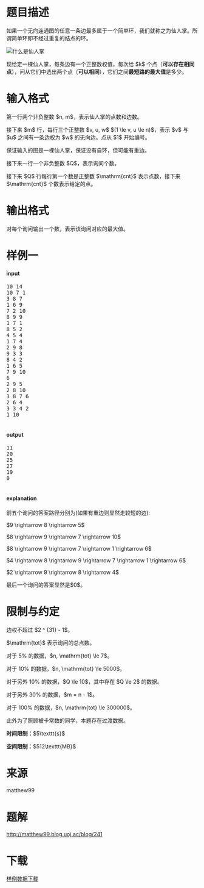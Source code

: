 # 题目描述

<p>如果一个无向连通图的任意一条边最多属于一个简单环，我们就称之为仙人掌。所谓简单环即不经过重复的结点的环。</p>
<p><img class="img-responsive center-block" src="/source/uoj/87/img/aHR0cDovL2ltZy51b2ouYWMvdXRpbGl0eS93aGF0LWlzLWNhY3R1cy5wbmc=.png" alt="什么是仙人掌"/></p>
<p>现给定一棵仙人掌，每条边有一个正整数权值，每次给 $k$ 个点（<strong>可以存在相同点</strong>），问从它们中选出两个点（<strong>可以相同</strong>），它们之间<strong>最短路的最大值</strong>是多少。</p>

# 输入格式


<p>第一行两个非负整数 $n, m$，表示仙人掌的点数和边数。</p>
<p>接下来 $m$ 行，每行三个正整数 $v, u, w$ $(1 \le v, u \le n)$，表示 $v$ 与 $u$ 之间有一条边权为 $w$ 的无向边。点从 $1$ 开始编号。</p>
<p>保证输入的图是一棵仙人掌，保证没有自环，但可能有重边。</p>
<p>接下来一行一个非负整数 $Q$，表示询问个数。</p>
<p>接下来 $Q$ 行每行第一个数是正整数 $\mathrm{cnt}$ 表示点数，接下来 $\mathrm{cnt}$ 个数表示给定的点。</p>

# 输出格式


<p>对每个询问输出一个数，表示该询问对应的最大值。</p>

# 样例一


<h4>input</h4>
<pre>10 14
10 7 1
3 8 7
1 6 9
7 2 10
8 9 9
1 7 1
8 5 2
4 5 4
1 7 4
2 9 8
9 3 3
8 4 2
1 6 5
7 9 10
6
2 9 5
2 8 10
3 8 7 6
2 6 4
3 3 4 2
1 10

</pre>

<h4>output</h4>
<pre>11
20
25
27
19
0

</pre>

<h4>explanation</h4>
<p>前五个询问的答案路径分别为(如果有重边则显然走较短的边):</p>
<p>$9 \rightarrow 8 \rightarrow 5$</p>
<p>$8 \rightarrow 9 \rightarrow 7 \rightarrow 10$</p>
<p>$8 \rightarrow 9 \rightarrow 7 \rightarrow 1 \rightarrow 6$</p>
<p>$4 \rightarrow 8 \rightarrow 9 \rightarrow 7 \rightarrow 1 \rightarrow 6$</p>
<p>$2 \rightarrow 9 \rightarrow 8 \rightarrow 4$</p>
<p>最后一个询问的答案显然是$0$。</p>

# 限制与约定


<p>边权不超过 $2 ^ {31} - 1$。</p>
<p>$\mathrm{tot}$ 表示询问的总点数。</p>
<p>对于 5% 的数据，$n, \mathrm{tot} \le 7$。</p>
<p>对于 10% 的数据，$n, \mathrm{tot} \le 5000$。</p>
<p>对于另外 10% 的数据，$Q \le 10$，其中存在 $Q \le 2$ 的数据。</p>
<p>对于另外 30% 的数据，$m = n - 1$。</p>
<p>对于 100% 的数据，$n, \mathrm{tot} \le 300000$。</p>
<p>此外为了照顾被卡常数的同学，本题存在过渡数据。</p>
<p><strong>时间限制：</strong>$5\texttt{s}$</p>
<p><strong>空间限制：</strong>$512\texttt{MB}$</p>

# 来源


<p>matthew99</p>

# 题解


<p><a href="http://matthew99.blog.uoj.ac/blog/241">http://matthew99.blog.uoj.ac/blog/241</a></p>

# 下载


<p><a href="/download.php?type=problem&amp;id=87">样例数据下载</a></p>
